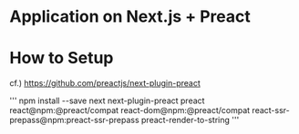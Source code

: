 
Application on Next.js + Preact
===============================


How to Setup
============

cf.) https://github.com/preactjs/next-plugin-preact

'''
npm install --save next next-plugin-preact preact react@npm:@preact/compat react-dom@npm:@preact/compat react-ssr-prepass@npm:preact-ssr-prepass preact-render-to-string
'''
